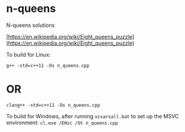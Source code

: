 # n-queens
N-queens solutions

[https://en.wikipedia.org/wiki/Eight_queens_puzzle](https://en.wikipedia.org/wiki/Eight_queens_puzzle)

To build for Linux:

`g++ -std=c++11 -Os n_queens.cpp`
# OR
`clang++ -std=c++11 -Os n_queens.cpp`

To build for Windows, after running `vcvarsall.bat` to set up the MSVC environment:
`cl.exe /EHsc /Ot n_queens.cpp`
